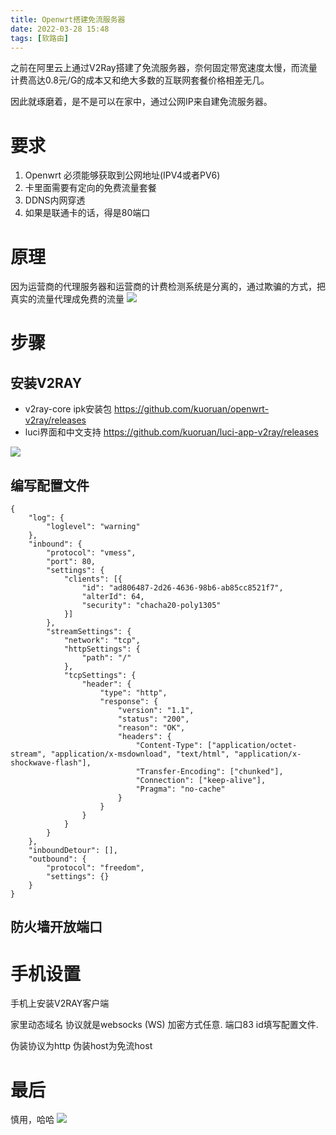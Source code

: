 ```yaml
---
title: Openwrt搭建免流服务器
date: 2022-03-28 15:48  
tags: [软路由]
---
```

之前在阿里云上通过V2Ray搭建了免流服务器，奈何固定带宽速度太慢，而流量计费高达0.8元/G的成本又和绝大多数的互联网套餐价格相差无几。

因此就琢磨着，是不是可以在家中，通过公网IP来自建免流服务器。

# 要求

1. Openwrt 必须能够获取到公网地址(IPV4或者PV6)
2. 卡里面需要有定向的免费流量套餐
3. DDNS内网穿透
4. 如果是联通卡的话，得是80端口

# 原理

因为运营商的代理服务器和运营商的计费检测系统是分离的，通过欺骗的方式，把真实的流量代理成免费的流量
![](https://www.ztianzeng.com/post-images/1624328188614.jpg)

# 步骤

## 安装V2RAY

+ v2ray-core ipk安装包
  https://github.com/kuoruan/openwrt-v2ray/releases
+ luci界面和中文支持
  https://github.com/kuoruan/luci-app-v2ray/releases

![](https://www.ztianzeng.com/post-images/1624327400258.jpg)

## 编写配置文件

```
{
	"log": {
		"loglevel": "warning"
	},
	"inbound": {
		"protocol": "vmess",
		"port": 80,
		"settings": {
			"clients": [{
				"id": "ad806487-2d26-4636-98b6-ab85cc8521f7",
				"alterId": 64,
				"security": "chacha20-poly1305"
			}]
		},
		"streamSettings": {
			"network": "tcp",
			"httpSettings": {
				"path": "/"
			},
			"tcpSettings": {
				"header": {
					"type": "http",
					"response": {
						"version": "1.1",
						"status": "200",
						"reason": "OK",
						"headers": {
							"Content-Type": ["application/octet-stream", "application/x-msdownload", "text/html", "application/x-shockwave-flash"],
							"Transfer-Encoding": ["chunked"],
							"Connection": ["keep-alive"],
							"Pragma": "no-cache"
						}
					}
				}
			}
		}
	},
	"inboundDetour": [],
	"outbound": {
		"protocol": "freedom",
		"settings": {}
	}
}

```

## 防火墙开放端口

# 手机设置

手机上安装V2RAY客户端

家里动态域名
协议就是websocks (WS)
加密方式任意.
端口83
id填写配置文件.

伪装协议为http
伪装host为免流host

# 最后

慎用，哈哈
![](https://www.ztianzeng.com/post-images/1624327569228.jpeg)
